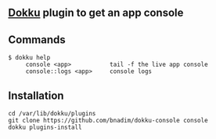 ## [Dokku](https://github.com/progrium/dokku) plugin to get an app console

Commands
--------
```
$ dokku help
     console <app>           tail -f the live app console
     console::logs <app>     console logs
```

Installation
------------
```
cd /var/lib/dokku/plugins
git clone https://github.com/bnadim/dokku-console console
dokku plugins-install
```